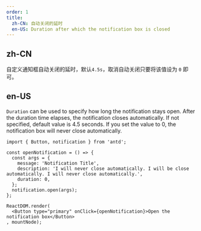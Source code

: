 ```yaml
---
order: 1
title:
  zh-CN: 自动关闭的延时
  en-US: Duration after which the notification box is closed
---
```


## zh-CN

自定义通知框自动关闭的延时，默认`4.5s`，取消自动关闭只要将该值设为 `0` 即可。

## en-US

`Duration` can be used to specify how long the notification stays open. After the duration time elapses,
the notification closes automatically. If not specified, default value is 4.5 seconds. If you set the value to 0,
the notification box will never close automatically.

````__react
import { Button, notification } from 'antd';

const openNotification = () => {
  const args = {
    message: 'Notification Title',
    description: 'I will never close automatically. I will be close automatically. I will never close automatically.',
    duration: 0,
  };
  notification.open(args);
};

ReactDOM.render(
  <Button type="primary" onClick={openNotification}>Open the notification box</Button>
, mountNode);
````
